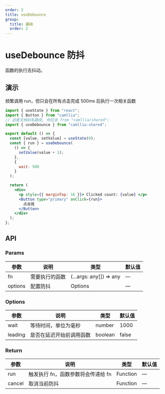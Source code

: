 ```yaml
---
order: 2
title: useDebounce
group:
  title: 基础
  order: 2
---
```


# useDebounce 防抖

函数的执行去抖动。

## 演示

频繁调用 run，但只会在所有点击完成 500ms 后执行一次相关函数

```jsx
import { useState } from "react";
import { Button } from "camllia";
// 这是文档别名路径, 你应该 from "camllia/shared";
import { useDebounce } from "camllia-shared";

export default () => {
  const [value, setValue] = useState(0);
  const { run } = useDebounce(
    () => {
      setValue(value + 1);
    },
    {
      wait: 500
    }
  );

  return (
    <div>
      <p style={{ marginTop: 16 }}> Clicked count: {value} </p>
      <Button type="primary" onClick={run}>
        点击我
      </Button>
    </div>
  );
};
```

## API

### Params

| 参数    | 说明           | 类型                    | 默认值 |
| ------- | -------------- | ----------------------- | ------ |
| fn      | 需要执行的函数 | (...args: any[]) => any | —      |
| options | 配置防抖       | Options                 | —      |

### Options

| 参数    | 说明                     | 类型    | 默认值 |
| ------- | ------------------------ | ------- | ------ |
| wait    | 等待时间，单位为毫秒     | number  | 1000   |
| leading | 是否在延迟开始前调用函数 | boolean | false  |

### Return

| 参数   | 说明                               | 类型     | 默认值 |
| ------ | ---------------------------------- | -------- | ------ |
| run    | 触发执行 fn，函数参数将会传递给 fn | Function | —      |
| cancel | 取消当前防抖                       | Function | —      |
